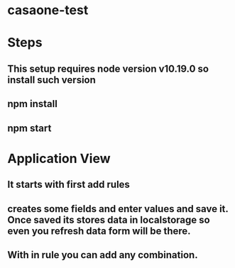 # casaone-test

# Steps
## This setup requires node version v10.19.0 so install such version
## npm install
## npm start


# Application View

## It starts with first add rules
## creates some fields and enter values and save it. Once saved its stores data in localstorage so even you refresh data form will be there.
## With in rule you can add any combination.

